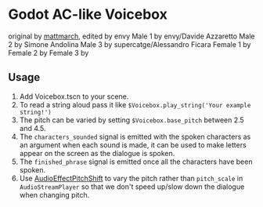 # Godot AC-like Voicebox
original by [mattmarch](https://github.com/mattmarch), edited by envy
Male 1 by envy/Davide Azzaretto
Male 2 by Simone Andolina
Male 3 by supercatge/Alessandro Ficara
Female 1 by 
Female 2 by 
Female 3 by 
## Usage
1. Add Voicebox.tscn to your scene.
2. To read a string aloud pass it like `$Voicebox.play_string('Your example string!')`
3. The pitch can be varied by setting `$Voicebox.base_pitch` between 2.5 and 4.5.
4. The `characters_sounded` signal is emitted with the spoken characters as an argument when each sound is made, it can be used to make letters appear on the screen as the dialogue is spoken.
5. The `finished_phrase` signal is emitted once all the characters have been spoken.
6. Use [AudioEffectPitchShift](https://docs.godotengine.org/en/stable/classes/class_audioeffectpitchshift.html) to vary the pitch rather than `pitch_scale` in `AudioStreamPlayer` so that we don't speed up/slow down the dialogue when changing pitch. 
